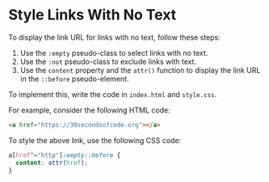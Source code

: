 # Style Links With No Text

To display the link URL for links with no text, follow these steps:

1. Use the `:empty` pseudo-class to select links with no text.
2. Use the `:not` pseudo-class to exclude links with text.
3. Use the `content` property and the `attr()` function to display the link URL in the `::before` pseudo-element.

To implement this, write the code in `index.html` and `style.css`.

For example, consider the following HTML code:

```html
<a href="https://30secondsofcode.org"></a>
```

To style the above link, use the following CSS code:

```css
a[href^="http"]:empty::before {
  content: attr(href);
}
```
